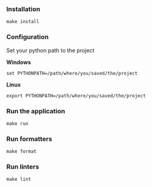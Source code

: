 ### Installation
```
make install
```

### Configuration

Set your python path to the project

**Windows**
```
set PYTHONPATH=/path/where/you/saved/the/project
```

**Linux**
```
export PYTHONPATH=/path/where/you/saved/the/project
```

### Run the application
```
make run
```

### Run formatters
```
make format
```

### Run linters
```
make lint
```